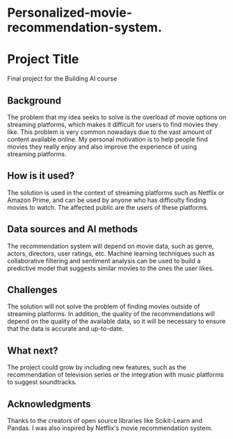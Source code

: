# Personalized-movie-recommendation-system.

<!-- This is the markdown template for the final project of the Building AI course, 
created by Reaktor Innovations and University of Helsinki. 
Copy the template, paste it to your GitHub README and edit! -->

# Project Title

Final project for the Building AI course




## Background

The problem that my idea seeks to solve is the overload of movie options on streaming platforms, which makes it difficult for users to find movies they like. This problem is very common nowadays due to the vast amount of content available online. My personal motivation is to help people find movies they really enjoy and also improve the experience of using streaming platforms.


## How is it used?

The solution is used in the context of streaming platforms such as Netflix or Amazon Prime, and can be used by anyone who has difficulty finding movies to watch. The affected public are the users of these platforms.


## Data sources and AI methods
The recommendation system will depend on movie data, such as genre, actors, directors, user ratings, etc. Machine learning techniques such as collaborative filtering and sentiment analysis can be used to build a predictive model that suggests similar movies to the ones the user likes.

## Challenges

The solution will not solve the problem of finding movies outside of streaming platforms. In addition, the quality of the recommendations will depend on the quality of the available data, so it will be necessary to ensure that the data is accurate and up-to-date.

## What next?

The project could grow by including new features, such as the recommendation of television series or the integration with music platforms to suggest soundtracks.


## Acknowledgments

Thanks to the creators of open source libraries like Scikit-Learn and Pandas. I was also inspired by Netflix's movie recommendation system.
